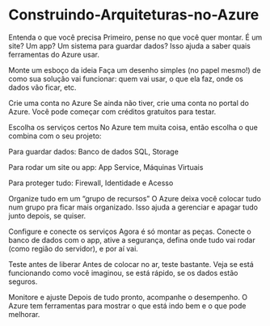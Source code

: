 # Construindo-Arquiteturas-no-Azure

Entenda o que você precisa
Primeiro, pense no que você quer montar. É um site? Um app? Um sistema para guardar dados? Isso ajuda a saber quais ferramentas do Azure usar.

Monte um esboço da ideia
Faça um desenho simples (no papel mesmo!) de como sua solução vai funcionar: quem vai usar, o que ela faz, onde os dados vão ficar, etc.

Crie uma conta no Azure
Se ainda não tiver, crie uma conta no portal do Azure. Você pode começar com créditos gratuitos para testar.

Escolha os serviços certos
No Azure tem muita coisa, então escolha o que combina com o seu projeto:

Para guardar dados: Banco de dados SQL, Storage

Para rodar um site ou app: App Service, Máquinas Virtuais

Para proteger tudo: Firewall, Identidade e Acesso

Organize tudo em um “grupo de recursos”
O Azure deixa você colocar tudo num grupo pra ficar mais organizado. Isso ajuda a gerenciar e apagar tudo junto depois, se quiser.

Configure e conecte os serviços
Agora é só montar as peças. Conecte o banco de dados com o app, ative a segurança, defina onde tudo vai rodar (como região do servidor), e por aí vai.

Teste antes de liberar
Antes de colocar no ar, teste bastante. Veja se está funcionando como você imaginou, se está rápido, se os dados estão seguros.

Monitore e ajuste
Depois de tudo pronto, acompanhe o desempenho. O Azure tem ferramentas para mostrar o que está indo bem e o que pode melhorar.

